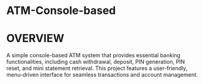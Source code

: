 # ATM-Console-based
# OVERVIEW
A simple console-based ATM system that provides essential banking functionalities, including cash withdrawal, deposit, PIN generation, PIN reset, and mini statement retrieval. This project features a user-friendly, menu-driven interface for seamless transactions and account management.
